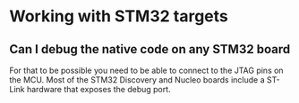 # Working with STM32 targets

## Can I debug the native code on any STM32 board

For that to be possible you need to be able to connect to the JTAG pins on the MCU. Most of the STM32 Discovery and Nucleo boards include a ST-Link hardware that exposes the debug port.
